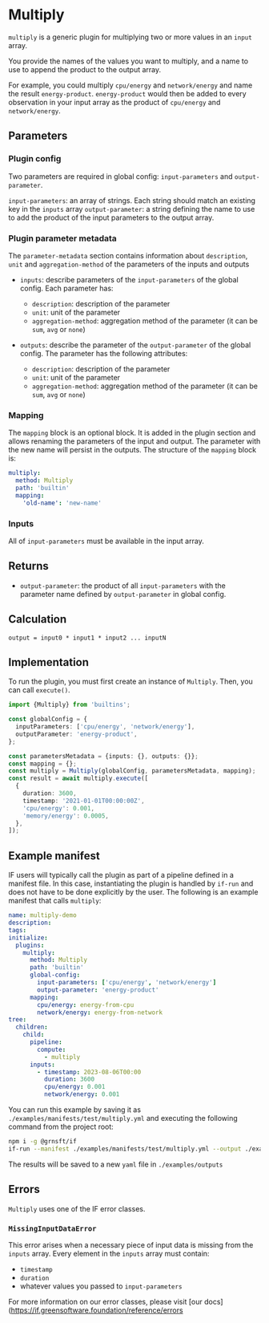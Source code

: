# Multiply

`multiply` is a generic plugin for multiplying two or more values in an `input` array.

You provide the names of the values you want to multiply, and a name to use to append the product to the output array.

For example, you could multiply `cpu/energy` and `network/energy` and name the result `energy-product`. `energy-product` would then be added to every observation in your input array as the product of `cpu/energy` and `network/energy`.

## Parameters

### Plugin config

Two parameters are required in global config: `input-parameters` and `output-parameter`.

`input-parameters`: an array of strings. Each string should match an existing key in the `inputs` array
`output-parameter`: a string defining the name to use to add the product of the input parameters to the output array.

### Plugin parameter metadata

The `parameter-metadata` section contains information about `description`, `unit` and `aggregation-method` of the parameters of the inputs and outputs

- `inputs`: describe parameters of the `input-parameters` of the global config. Each parameter has:

  - `description`: description of the parameter
  - `unit`: unit of the parameter
  - `aggregation-method`: aggregation method of the parameter (it can be `sum`, `avg` or `none`)

- `outputs`: describe the parameter of the `output-parameter` of the global config. The parameter has the following attributes:
  - `description`: description of the parameter
  - `unit`: unit of the parameter
  - `aggregation-method`: aggregation method of the parameter (it can be `sum`, `avg` or `none`)

### Mapping

The `mapping` block is an optional block. It is added in the plugin section and allows renaming the parameters of the input and output. The parameter with the new name will persist in the outputs. The structure of the `mapping` block is:

```yaml
multiply:
  method: Multiply
  path: 'builtin'
  mapping:
    'old-name': 'new-name'
```

### Inputs

All of `input-parameters` must be available in the input array.

## Returns

- `output-parameter`: the product of all `input-parameters` with the parameter name defined by `output-parameter` in global config.

## Calculation

```pseudocode
output = input0 * input1 * input2 ... inputN
```

## Implementation

To run the plugin, you must first create an instance of `Multiply`. Then, you can call `execute()`.

```typescript
import {Multiply} from 'builtins';

const globalConfig = {
  inputParameters: ['cpu/energy', 'network/energy'],
  outputParameter: 'energy-product',
};

const parametersMetadata = {inputs: {}, outputs: {}};
const mapping = {};
const multiply = Multiply(globalConfig, parametersMetadata, mapping);
const result = await multiply.execute([
  {
    duration: 3600,
    timestamp: '2021-01-01T00:00:00Z',
    'cpu/energy': 0.001,
    'memory/energy': 0.0005,
  },
]);
```

## Example manifest

IF users will typically call the plugin as part of a pipeline defined in a manifest file. In this case, instantiating the plugin is handled by `if-run` and does not have to be done explicitly by the user. The following is an example manifest that calls `multiply`:

```yaml
name: multiply-demo
description:
tags:
initialize:
  plugins:
    multiply:
      method: Multiply
      path: 'builtin'
      global-config:
        input-parameters: ['cpu/energy', 'network/energy']
        output-parameter: 'energy-product'
      mapping:
        cpu/energy: energy-from-cpu
        network/energy: energy-from-network
tree:
  children:
    child:
      pipeline:
        compute:
          - multiply
      inputs:
        - timestamp: 2023-08-06T00:00
          duration: 3600
          cpu/energy: 0.001
          network/energy: 0.001
```

You can run this example by saving it as `./examples/manifests/test/multiply.yml` and executing the following command from the project root:

```sh
npm i -g @grnsft/if
if-run --manifest ./examples/manifests/test/multiply.yml --output ./examples/outputs/multiply.yml
```

The results will be saved to a new `yaml` file in `./examples/outputs`

## Errors

`Multiply` uses one of the IF error classes.

### `MissingInputDataError`

This error arises when a necessary piece of input data is missing from the `inputs` array.
Every element in the `inputs` array must contain:

- `timestamp`
- `duration`
- whatever values you passed to `input-parameters`

For more information on our error classes, please visit [our docs](https://if.greensoftware.foundation/reference/errors
